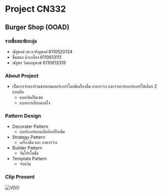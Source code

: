 # Project CN332

## Burger Shop (OOAD)

### รายชื่อสมาชิกกลุ่ม

  * ณัฐพงศ์ เชาวเจริญพงศ์ 6110520134
  * ชื่นชนก ผิวเกลี้ยง 6110613111
  * ณัฐพร วิมลอนุพงษ์ 6110613319
  
### About Project
* เป็นการจำลองร้านขายแฮมเบอร์เกอร์โดยมีเครื่องดื่ม อาหารว่าง และรายการเบอร์เกอร์ให้เลือก 2 แบบคือ
    - แบบจัดเป็นเซต
    - แบบการเลือกตามใจ
### Pattern Design
* Decorater Pattern
    - เบอร์เกอร์แบบเลือท๊อปปิ้งเพิ่ม 
* Strategy Pattern
    - เครื่องดื่ม และ อาหารว่าง
* Builder Pattern
    - จัดโปรโมชั่น
* Template Pattern
    - จ่ายเงิน
### Clip Present
![VDO]()

